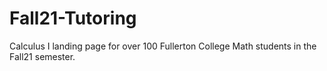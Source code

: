# Fall21-Tutoring
Calculus I landing page for over 100 Fullerton College Math students in the Fall21 semester.
